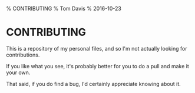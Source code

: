 % CONTRIBUTING
% Tom Davis
% 2016-10-23

CONTRIBUTING
=============

This is a repository of my personal files, and so I'm not actually 
looking for contributions.

If you like what you see, it's probably better for you to do a pull 
and make it your own.

That said, if you do find a bug, I'd certainly appreciate knowing 
about it.

